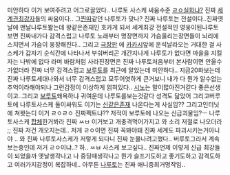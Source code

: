 미안하다 이거 보여주려고 어그로끌었다.. 나루토 사스케 싸움수준 [ㄹㅇ](https://namu.wiki/w/%E3%84%B9%E3%85%87)[실화냐?](https://namu.wiki/w/%EC%9D%B4%EA%B1%B0%20%EC%8B%A4%ED%99%94%EB%83%90%3F) 진짜 [세계관최강자](https://namu.wiki/w/%EC%84%B8%EA%B3%84%EA%B4%80%20%EC%B5%9C%EA%B0%95%EC%9E%90)들의 싸움이다.. 그[찐따](https://namu.wiki/w/%EC%B0%90%EB%94%B0)같던 나루토가 맞나? 진짜 나루토는 전설이다..진짜옛날에 맨날나루토봘는데 왕같은존재인 호카게 되서 세계최강 전설적인 영웅이된나루토보면 진짜내가다 감격스럽고 나루토 노래부터 명장면까지 가슴울리는장면들이 뇌리에 스치면서 가슴이 웅장해진다.. 그리고 [극장판](https://namu.wiki/w/THE%20LAST:%20%EB%82%98%EB%A3%A8%ED%86%A0%20%EB%8D%94%20%EB%AC%B4%EB%B9%84) 에 [카카시](https://namu.wiki/w/%ED%95%98%ED%83%80%EC%BC%80%20%EC%B9%B4%EC%B9%B4%EC%8B%9C)앞에 운석날라오는 거대한 걸 사스케가 갑자기 순식간에 나타나서 부숴버리곤 개간지나게 나루토가 없다면 마을을 지킬 자는 나밖에 없다 라며 바람처럼 사라진장면은 진짜 나루토처음부터 본사람이면 안울수가없더라 진짜 너무 감격스럽고 [보루토](https://namu.wiki/w/%EB%B3%B4%EB%A3%A8%ED%86%A0:%20%EB%82%98%EB%A3%A8%ED%86%A0%20%EB%84%A5%EC%8A%A4%ED%8A%B8%20%EC%A0%9C%EB%84%88%EB%A0%88%EC%9D%B4%EC%85%98%EC%A6%88)를 최근에 알았는데 미안하다.. 지금20화보는데 진짜 나루토세대나와서 너무 감격스럽고 모두어엿하게 큰거보니 내가 다 뭔가 알수없는 추억이라해야되나 그런감정이 이상하게 얽혀있다.. [시노](https://namu.wiki/w/%EC%95%84%EB%B6%80%EB%9D%BC%EB%A9%94%20%EC%8B%9C%EB%85%B8)는 말이많아진거같다 좋은선생이고..그리고 [보루토](https://namu.wiki/w/%EC%9A%B0%EC%A6%88%EB%A7%88%ED%82%A4%20%EB%B3%B4%EB%A3%A8%ED%86%A0)왜욕하냐 귀여운데 나루토를보는것같다 성격도 닮았어 그리고버루토에 나루토사스케 둘이싸워도 이기는 [신같은존재](https://namu.wiki/w/%EC%98%A4%EC%98%A4%EC%B8%A0%EC%B8%A0%ED%82%A4%20%EC%9D%BC%EC%A1%B1) 나온다는게 사실임?? 그리고인터닛에 쳐봣는디 이거 ㄹㅇㄹㅇ 진짜팩트냐?? 저적이 보루토에 나오는 신급괴물임?ㅡ 나루토사스케 [합체](https://namu.wiki/w/%EC%9C%84%EC%9E%A5%20%EC%8A%A4%EC%82%AC%EB%85%B8%EC%98%A4)한거봐라 진짜 ㅆㅂ 이거보고 개충격먹어가지고 와 소리 저절로 나오더라 ;; 진짜 저건 개오지는데.. 저게 ㄹㅇ이면 진짜 꼭봐야돼 진짜 세계도 파괴시키는거아니야 .. 와 진짜 나루토사스케가 저렇게 되다니 진짜 눈물나려고했다.. 버루토그라서 계속보는중인데 저거 ㄹㅇ이냐..? 하.. ㅆㅂ 사스케 보고싶다..  진짜언제 이렇게 신급 최강들이 되었을까 옛날생각나고 나 중딩때생각나고 뭔가 슬프기도하고 좋기도하고 감격도하고 여러가지감정이 복잡하네.. 아무튼 [나루토](https://namu.wiki/w/%EB%82%98%EB%A3%A8%ED%86%A0)는 진짜 애니중최거명작임..
